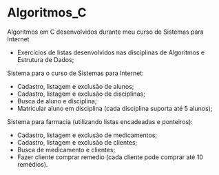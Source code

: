 # Algoritmos_C
Algoritmos em C desenvolvidos durante meu curso de Sistemas para Internet


- Exercícios de listas desenvolvidos nas disciplinas de Algoritmos e Estrutura de Dados;

Sistema para o curso de Sistemas para Internet:
- Cadastro, listagem e exclusão de alunos;
- Cadastro, listagem e exclusão de disciplinas;
- Busca de aluno e disciplina;
- Matricular aluno em disciplina (cada disciplina suporta até 5 alunos);


Sistema para farmacia (utilizando listas encadeadas e ponteiros): 
- Cadastro, listagem e exclusão de medicamentos;
- Cadastro, listagem e exclusão de clientes;
- Busca de medicamento e clientes;
- Fazer cliente comprar remedio (cada cliente pode comprar até 10 remédios).


 
